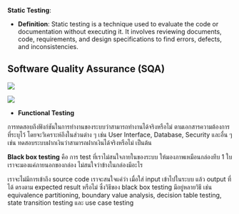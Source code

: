 **Static Testing**:

- **Definition**: Static testing is a technique used to evaluate the code or documentation without executing it. It involves reviewing documents, code, requirements, and design specifications to find errors, defects, and inconsistencies.

## Software Quality Assurance (SQA)
![](https://i.imgur.com/mi4M1xp.png)

![](https://i.imgur.com/92NZjkT.png)

- **Functional Testing**  

การทดสอบถึงฟังก์ชันในการทำงานของระบบว่าสามารถทำงานได้จริงหรือไม่ ตามเอกสารความต้องการที่ระบุไว้ โดยจะวิเคราะห์ถึงในส่วนต่าง ๆ เช่น User Interface, Database, Security และอื่น ๆ เช่น ทดสอบระบบฝากเงินว่าสามารถฝากเงินได้จริงหรือไม่ เป็นต้น


**Black box testing** คือ การ test ที่เราไม่สนใจภายในของระบบ ให้มองภาพเหมือนกล่องทึบ 1 ใบ เราจะมองแค่ภายนอกของกล่อง ไม่สนใจว่าข้างในกล่องมีอะไร

เราจะไม่มีการเข้าถึง source code เราจะสนใจแค่ว่า เมื่อใส่ input เข้าไปในระบบ แล้ว output ที่ได้ ตรงตาม expected result หรือไม่ ซึ่งวิธีของ black box testing มีอยู่หลายวิธี เช่น equivalence partitioning, boundary value analysis, decision table testing, state transition testing และ use case testing
